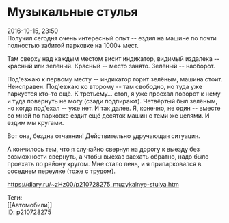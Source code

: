 Музыкальные стулья
===================

   
 2016-10-15, 23:50   
  Получил сегодня очень интересный опыт -- ездил на машине по почти полностью забитой парковке на 1000+ мест.   
   
 Там сверху над каждым местом висит индикатор, видимый издалека -- красный или зелёный. Красный -- место занято. Зелёный -- наоборот.   
   
 Под'езжаю к первому месту -- индикатор горит зелёным, машина стоит. Неисправен. Под'езжаю ко второму -- там свободно, но туда уже паркуется кто-то ещё. К третьему... стоп, я уже проехал поворот к нему и туда повернуть не могу (сзади подпирают). Четвёртый был зелёным, но когда под'ехал -- уже нет. И так далее. Я, конечно, не один -- вместе со мной по парковке ездит ещё десяток машин с теми же целями. И ездим мы кругами.   
   
 Вот она, бездна отчаяния! Действительно удручающая ситуация.   
   
 А кончилось тем, что я случайно свернул на дорогу к выезду без возможности свернуть, а чтобы выехав заехать обратно, надо было проехать по району кругом. Мне стало лень, и я припарковался в соседнем переулке (тоже с трудом).   
    
 <https://diary.ru/~zHz00/p210728275_muzykalnye-stulya.htm>   
   
 Теги:   
 [[Автомобили]]   
 ID: p210728275